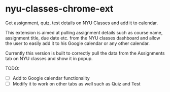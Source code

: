 # nyu-classes-chrome-ext
Get assignment, quiz, test details on NYU Classes and add it to calendar.

This extension is aimed at pulling assignment details such as course name, assignment title, due date etc. from the NYU classes dashboard and allow the user to easily add it to his Google calendar or any other calendar.

Currently this version is built to correctly pull the data from the Assignments tab on NYU classes and show it in popup.


TODO:
- [ ] Add to Google calendar functionality
- [ ] Modify it to work on other tabs as well such as Quiz and Test
